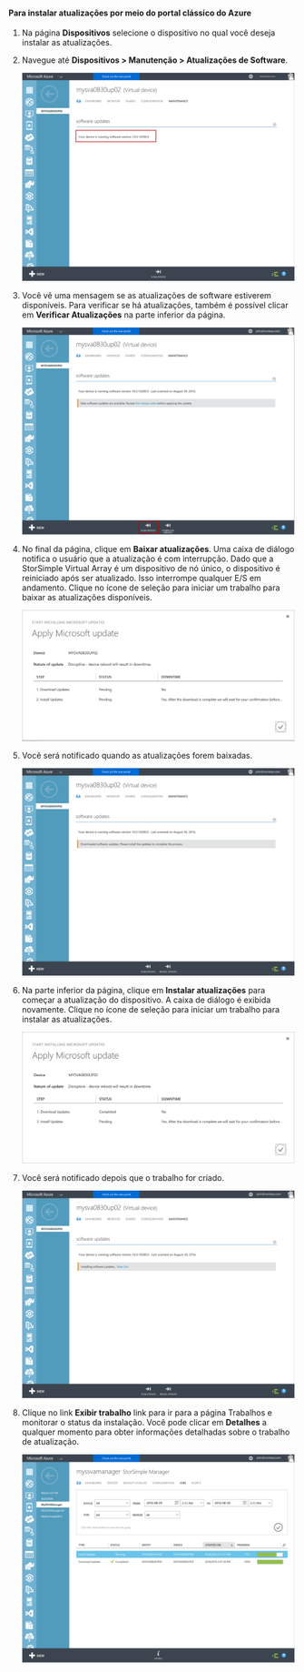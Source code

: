 <!--author=alkohli last changed: 09/02/16 -->

#### Para instalar atualizações por meio do portal clássico do Azure

1. Na página **Dispositivos** selecione o dispositivo no qual você deseja instalar as atualizações.

2. Navegue até **Dispositivos > Manutenção > Atualizações de Software**.

    ![atualizar dispositivo](../includes/media/storsimple-ova-install-update-via-portal/azupdate1m.png)

3. Você vê uma mensagem se as atualizações de software estiverem disponíveis. Para verificar se há atualizações, também é possível clicar em **Verificar Atualizações** na parte inferior da página.

    ![atualizar dispositivo](../includes/media/storsimple-ova-install-update-via-portal/azupdate2m.png)

4. No final da página, clique em **Baixar atualizações**. Uma caixa de diálogo notifica o usuário que a atualização é com interrupção. Dado que a StorSimple Virtual Array é um dispositivo de nó único, o dispositivo é reiniciado após ser atualizado. Isso interrompe qualquer E/S em andamento. Clique no ícone de seleção para iniciar um trabalho para baixar as atualizações disponíveis.

    ![atualizar dispositivo](../includes/media/storsimple-ova-install-update-via-portal/azupdate3m.png)

5. Você será notificado quando as atualizações forem baixadas.

    ![atualizar dispositivo](../includes/media/storsimple-ova-install-update-via-portal/azupdate6m.png)

6. Na parte inferior da página, clique em **Instalar atualizações** para começar a atualização do dispositivo. A caixa de diálogo é exibida novamente. Clique no ícone de seleção para iniciar um trabalho para instalar as atualizações.

    ![atualizar dispositivo](../includes/media/storsimple-ova-install-update-via-portal/azupdate7m.png)

7. Você será notificado depois que o trabalho for criado.

    ![atualizar dispositivo](../includes/media/storsimple-ova-install-update-via-portal/azupdate8m.png)

8. Clique no link **Exibir trabalho** link para ir para a página Trabalhos e monitorar o status da instalação. Você pode clicar em **Detalhes** a qualquer momento para obter informações detalhadas sobre o trabalho de atualização.

    ![atualizar dispositivo](../includes/media/storsimple-ova-install-update-via-portal/azupdate9m.png)

<!---HONumber=AcomDC_0914_2016-->